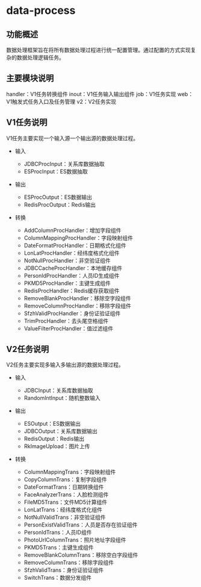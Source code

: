 # data-process

## 功能概述
数据处理框架旨在将所有数据处理过程进行统一配置管理。通过配置的方式实现复杂的数据处理逻辑任务。

## 主要模块说明
handler：V1任务转换组件
inout：V1任务输入输出组件
job：V1任务实现
web：V1触发式任务入口及任务管理
v2：V2任务实现

## V1任务说明
V1任务主要实现一个输入源一个输出源的数据处理过程。
* 输入
    * JDBCProcInput：关系库数据抽取
    * ESProcInput：ES数据抽取

* 输出
    * ESProcOutput：ES数据输出
    * RedisProcOutput：Redis输出

* 转换
    * AddColumnProcHandler：增加字段组件
    * ColumnMappingProcHandler：字段映射组件
    * DateFormatProcHandler：日期格式化组件
    * LonLatProcHandler：经纬度格式化组件
    * NotNullProcHandler：非空验证组件
    * JDBCCacheProcHandler：本地缓存组件
    * PersonIdProcHandler：人员ID生成组件
    * PKMD5ProcHandler：主键生成组件
    * RedisProcHandler：Redis缓存获取组件
    * RemoveBlankProcHandler：移除空字段组件
    * RemoveColumnProcHandler：移除字段组件
    * SfzhValidProcHandler：身份证验证组件
    * TrimProcHandler：去头尾空格组件
    * ValueFilterProcHandler：值过滤组件

## V2任务说明
V2任务主要实现多输入多输出源的数据处理过程。

* 输入
    * JDBCInput：关系库数据抽取
    * RandomIntInput：随机整数输入

* 输出
    * ESOutput：ES数据输出
    * JDBCOutput：关系库数据输出
    * RedisOutput：Redis输出
    * RkImageUpload：图片上传

* 转换
    * ColumnMappingTrans：字段映射组件
    * CopyColumnTrans：复制字段组件
    * DateFormatTrans：日期转换组件
    * FaceAnalyzerTrans：人脸检测组件
    * FileMD5Trans：文件MD5计算组件
    * LonLatTrans：经纬度格式化组件
    * NotNullValidTrans：非空验证组件
    * PersonExistValidTrans：人员是否存在验证组件
    * PersonIdTrans：人员ID组件
    * PhotoUrlColumnTrans：照片地址字段组件
    * PKMD5Trans：主键生成组件
    * RemoveBlankColumnTrans：移除空白字段组件
    * RemoveColumnTrans：移除字段组件
    * SfzhValidTrans：身份证验证组件
    * SwitchTrans：数据分发组件
